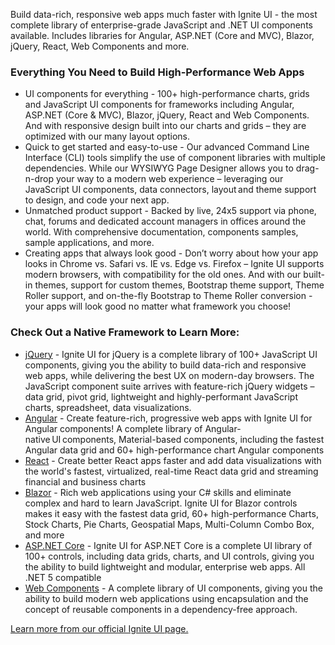 Build data-rich, responsive web apps much faster with Ignite UI - the most complete library of enterprise-grade JavaScript and .NET UI components available. Includes libraries for Angular, ASP.NET (Core and MVC), Blazor, jQuery, React, Web Components and more.

### Everything You Need to Build High-Performance Web Apps
- UI components for everything - 100+ high-performance charts, grids and JavaScript UI components for frameworks including Angular, ASP.NET (Core & MVC), Blazor, jQuery, React and Web Components. And with responsive design built into our charts and grids – they are optimized with our many layout options.
- Quick to get started and easy-to-use - Our advanced Command Line Interface (CLI) tools simplify the use of component libraries with multiple dependencies. While our WYSIWYG Page Designer allows you to drag-n-drop your way to a modern web experience – leveraging our JavaScript UI components, data connectors, layout and theme support to design, and code your next app.
- Unmatched product support - Backed by live, 24x5 support via phone, chat, forums and dedicated account managers in offices around the world. With comprehensive documentation, components samples, sample applications, and more.
- Creating apps that always look good - Don’t worry about how your app looks in Chrome vs. Safari vs. IE vs. Edge vs. Firefox – Ignite UI supports modern browsers, with compatibility for the old ones. And with our built-in themes, support for custom themes, Bootstrap theme support, Theme Roller support, and on-the-fly Bootstrap to Theme Roller conversion - your apps will look good no matter what framework you choose!

### Check Out a Native Framework to Learn More:
- [jQuery](https://www.infragistics.com/products/ignite-ui-jquery) - Ignite UI for jQuery is a complete library of 100+ JavaScript UI components, giving you the ability to build data-rich and responsive web apps, while delivering the best UX on modern-day browsers. The JavaScript component suite arrives with feature-rich jQuery widgets – data grid, pivot grid, lightweight and highly-performant JavaScript charts, spreadsheet, data visualizations. 
- [Angular](https://www.infragistics.com/products/ignite-ui-angular) - Create feature-rich, progressive web apps with Ignite UI for Angular components! A complete library of Angular-native UI components, Material-based components, including the fastest Angular data grid and 60+ high-performance chart Angular components
- [React](https://www.infragistics.com/products/ignite-ui-react) - Create better React apps faster and add data visualizations with the world's fastest, virtualized, real-time React data grid and streaming financial and business charts
- [Blazor](https://www.infragistics.com/products/ignite-ui-blazor) - Rich web applications using your C# skills and eliminate complex and hard to learn JavaScript. Ignite UI for Blazor controls makes it easy with the fastest data grid, 60+ high-performance Charts, Stock Charts, Pie Charts, Geospatial Maps, Multi-Column Combo Box, and more
- [ASP.NET Core](https://www.infragistics.com/products/ignite-ui-aspnet-core) - Ignite UI for ASP.NET Core is a complete UI library of 100+ controls, including data grids, charts, and UI controls, giving you the ability to build lightweight and modular, enterprise web apps. All .NET 5 compatible
- [Web Components](https://www.infragistics.com/products/ignite-ui-web-components) - A complete library of UI components, giving you the ability to build modern web applications using encapsulation and the concept of reusable components in a dependency-free approach.

[Learn more from our official Ignite UI page.](https://www.infragistics.com/products/ignite-ui)
